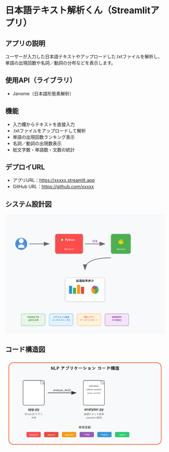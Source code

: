 # 日本語テキスト解析くん（Streamlitアプリ）

## アプリの説明
ユーザーが入力した日本語テキストやアップロードした.txtファイルを解析し、単語の出現回数や名詞／動詞の分布などを表示します。

## 使用API（ライブラリ）
- Janome（日本語形態素解析）

## 機能
- 入力欄からテキストを直接入力
- .txtファイルをアップロードして解析
- 単語の出現回数ランキング表示
- 名詞／動詞の出現数表示
- 総文字数・単語数・文数の統計


## デプロイURL
- アプリURL：https://xxxxx.streamlit.app  
- GitHub URL：https://github.com/xxxxx

## システム設計図
![system](streamlit_architecture_system.jpg)

## コード構造図
![code](streamlit_architecture_code.jpg)

